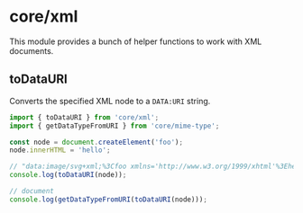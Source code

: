 # core/xml

This module provides a bunch of helper functions to work with XML documents.

## toDataURI

Converts the specified XML node to a `DATA:URI` string.

```js
import { toDataURI } from 'core/xml';
import { getDataTypeFromURI } from 'core/mime-type';

const node = document.createElement('foo');
node.innerHTML = 'hello';

// "data:image/svg+xml;%3Cfoo xmlns='http://www.w3.org/1999/xhtml'%3Ehello%3C/foo%3E"
console.log(toDataURI(node));

// document
console.log(getDataTypeFromURI(toDataURI(node)));
```

